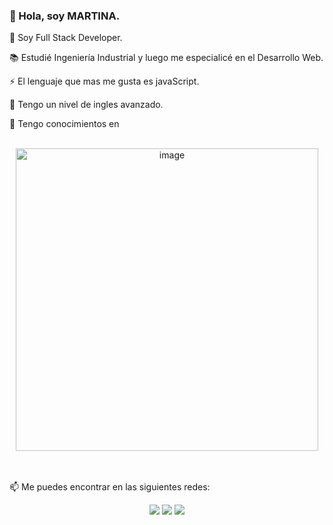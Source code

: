 ### 👋 Hola, soy MARTINA.

💼 Soy Full Stack Developer.

📚 Estudié Ingeniería Industrial y luego me especialicé en el Desarrollo Web.

⚡️ El lenguaje que mas me gusta es javaScript.

💬 Tengo un nivel de ingles avanzado.

🧠 Tengo conocimientos en
<br/>
<br/>
<div align="center" >
<img  width="484" alt="image" src="https://github.com/Martinasorialanzi/Martina-Soria-Lanzi/assets/104227744/10d85437-43e4-4425-a980-493c19a0a05b">
</div>
<br/>
<br/>

📫 Me puedes encontrar en las siguientes redes:

<p align="center">
<p align="center">
<a href= "https://github.com/Martinasorialanzi"><img src="https://img.icons8.com/material-outlined/27/000000/ball-point-pen.png"/></a>
<a href= "https://www.linkedin.com/in/martinasorialanzi/"><img src="https://img.icons8.com/material-outlined/30/000000/linkedin.png"/></a>
<a href= "https://mmsorialanzi.vercel.app/"><img src="https://img.icons8.com/material-outlined/27/000000/geography.png"/></a>
</p>




<!--
### Hi there 👋
**Martinasorialanzi/Martinasorialanzi** is a ✨ _special_ ✨ repository because its `README.md` (this file) appears on your GitHub profile.

Here are some ideas to get you started:

- 🔭 I’m currently working on ...
- 🌱 I’m currently learning ...
- 👯 I’m looking to collaborate on ...
- 🤔 I’m looking for help with ...
- 💬 Ask me about ...
- 📫 How to reach me: ...
- 😄 Pronouns: ...
- ⚡ Fun fact: ...
-->
